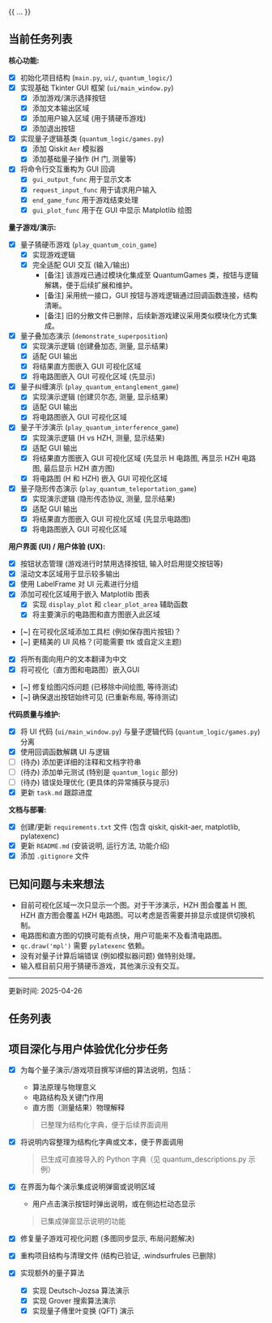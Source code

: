{{ ... }}

## 当前任务列表

**核心功能:**

*   [x] 初始化项目结构 (`main.py`, `ui/`, `quantum_logic/`)
*   [x] 实现基础 Tkinter GUI 框架 (`ui/main_window.py`)
    *   [x] 添加游戏/演示选择按钮
    *   [x] 添加文本输出区域
    *   [x] 添加用户输入区域 (用于猜硬币游戏)
    *   [x] 添加退出按钮
*   [x] 实现量子逻辑基类 (`quantum_logic/games.py`)
    *   [x] 添加 Qiskit `Aer` 模拟器
    *   [x] 添加基础量子操作 (H 门, 测量等)
*   [x] 将命令行交互重构为 GUI 回调
    *   [x] `gui_output_func` 用于显示文本
    *   [x] `request_input_func` 用于请求用户输入
    *   [x] `end_game_func` 用于游戏结束处理
    *   [x] `gui_plot_func` 用于在 GUI 中显示 Matplotlib 绘图

**量子游戏/演示:**

*   [x] 量子猜硬币游戏 (`play_quantum_coin_game`)
    *   [x] 实现游戏逻辑
    *   [x] 完全适配 GUI 交互 (输入/输出)
        *   [备注] 该游戏已通过模块化集成至 QuantumGames 类，按钮与逻辑解耦，便于后续扩展和维护。
        *   [备注] 采用统一接口，GUI 按钮与游戏逻辑通过回调函数连接，结构清晰。
        *   [备注] 旧的分散文件已删除，后续新游戏建议采用类似模块化方式集成。
*   [x] 量子叠加态演示 (`demonstrate_superposition`)
    *   [x] 实现演示逻辑 (创建叠加态, 测量, 显示结果)
    *   [x] 适配 GUI 输出
    *   [x] 将结果直方图嵌入 GUI 可视化区域
    *   [x] 将电路图嵌入 GUI 可视化区域 (先显示)
*   [x] 量子纠缠演示 (`play_quantum_entanglement_game`)
    *   [x] 实现演示逻辑 (创建贝尔态, 测量, 显示结果)
    *   [x] 适配 GUI 输出
    *   [x] 将电路图嵌入 GUI 可视化区域
*   [x] 量子干涉演示 (`play_quantum_interference_game`)
    *   [x] 实现演示逻辑 (H vs HZH, 测量, 显示结果)
    *   [x] 适配 GUI 输出
    *   [x] 将结果直方图嵌入 GUI 可视化区域 (先显示 H 电路图, 再显示 HZH 电路图, 最后显示 HZH 直方图)
    *   [x] 将电路图 (H 和 HZH) 嵌入 GUI 可视化区域
*   [x] 量子隐形传态演示 (`play_quantum_teleportation_game`)
    *   [x] 实现演示逻辑 (隐形传态协议, 测量, 显示结果)
    *   [x] 适配 GUI 输出
    *   [x] 将结果直方图嵌入 GUI 可视化区域 (先显示电路图)
    *   [x] 将电路图嵌入 GUI 可视化区域

**用户界面 (UI) / 用户体验 (UX):**

*   [x] 按钮状态管理 (游戏进行时禁用选择按钮, 输入时启用提交按钮等)
*   [x] 滚动文本区域用于显示较多输出
*   [x] 使用 LabelFrame 对 UI 元素进行分组
*   [x] 添加可视化区域用于嵌入 Matplotlib 图表
    *   [x] 实现 `display_plot` 和 `clear_plot_area` 辅助函数
    *   [x] 将主要演示的电路图和直方图嵌入此区域
*   [~] 在可视化区域添加工具栏 (例如保存图片按钮)？
*   [~] 更精美的 UI 风格？(可能需要 ttk 或自定义主题)
*   [x] 将所有面向用户的文本翻译为中文
*   [x] 将可视化（直方图和电路图）嵌入GUI
*   [~] 修复绘图闪烁问题 (已移除中间绘图, 等待测试)
*   [~] 确保退出按钮始终可见 (已重新布局, 等待测试)

**代码质量与维护:**

*   [x] 将 UI 代码 (`ui/main_window.py`) 与量子逻辑代码 (`quantum_logic/games.py`) 分离
*   [x] 使用回调函数解耦 UI 与逻辑
*   [ ] (待办) 添加更详细的注释和文档字符串
*   [ ] (待办) 添加单元测试 (特别是 `quantum_logic` 部分)
*   [ ] (待办) 错误处理优化 (更具体的异常捕获与提示)
*   [x] 更新 `task.md` 跟踪进度

**文档与部署:**

*   [x] 创建/更新 `requirements.txt` 文件 (包含 qiskit, qiskit-aer, matplotlib, pylatexenc)
*   [x] 更新 `README.md` (安装说明, 运行方法, 功能介绍)
*   [x] 添加 `.gitignore` 文件

## 已知问题与未来想法

*   目前可视化区域一次只显示一个图。对于干涉演示，HZH 图会覆盖 H 图, HZH 直方图会覆盖 HZH 电路图。可以考虑是否需要并排显示或提供切换机制。
*   电路图和直方图的切换可能有点快，用户可能来不及看清电路图。
*   `qc.draw('mpl')` 需要 `pylatexenc` 依赖。
*   没有对量子计算后端错误 (例如模拟器问题) 做特别处理。
*   输入框目前只用于猜硬币游戏，其他演示没有交互。

---
更新时间: 2025-04-26

## 任务列表

## 项目深化与用户体验优化分步任务
- [x] 为每个量子演示/游戏项目撰写详细的算法说明，包括：
    - 算法原理与物理意义
    - 电路结构及关键门作用
    - 直方图（测量结果）物理解释
    > 已整理为结构化字典，便于后续界面调用
- [x] 将说明内容整理为结构化字典或文本，便于界面调用
    > 已生成可直接导入的 Python 字典（见 quantum_descriptions.py 示例）
- [x] 在界面为每个演示集成说明弹窗或说明区域
    - 用户点击演示按钮时弹出说明，或在侧边栏动态显示
    > 已集成弹窗显示说明的功能

- [x] 修复量子游戏可视化问题 (多图同步显示, 布局问题解决)
- [x] 重构项目结构与清理文件 (结构已验证, .windsurfrules 已删除)
- [x] 实现额外的量子算法
  - [x] 实现 Deutsch-Jozsa 算法演示
  - [x] 实现 Grover 搜索算法演示
  - [x] 实现量子傅里叶变换 (QFT) 演示
